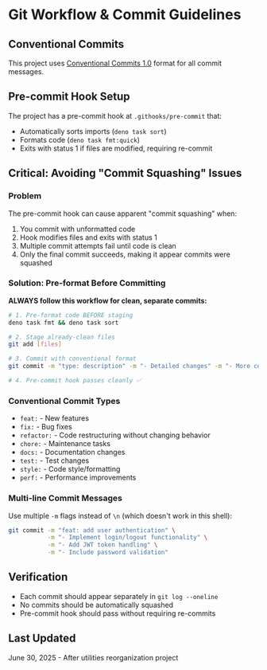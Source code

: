 # Git Workflow & Commit Guidelines

## Conventional Commits
This project uses [Conventional Commits 1.0](https://www.conventionalcommits.org/en/v1.0.0/) format for all commit messages.

## Pre-commit Hook Setup
The project has a pre-commit hook at `.githooks/pre-commit` that:
- Automatically sorts imports (`deno task sort`)
- Formats code (`deno task fmt:quick`)
- Exits with status 1 if files are modified, requiring re-commit

## Critical: Avoiding "Commit Squashing" Issues

### Problem
The pre-commit hook can cause apparent "commit squashing" when:
1. You commit with unformatted code
2. Hook modifies files and exits with status 1
3. Multiple commit attempts fail until code is clean
4. Only the final commit succeeds, making it appear commits were squashed

### Solution: Pre-format Before Committing

**ALWAYS follow this workflow for clean, separate commits:**

```bash
# 1. Pre-format code BEFORE staging
deno task fmt && deno task sort

# 2. Stage already-clean files
git add [files]

# 3. Commit with conventional format
git commit -m "type: description" -m "- Detailed changes" -m "- More context"

# 4. Pre-commit hook passes cleanly ✅
```

### Conventional Commit Types
- `feat:` - New features
- `fix:` - Bug fixes
- `refactor:` - Code restructuring without changing behavior
- `chore:` - Maintenance tasks
- `docs:` - Documentation changes
- `test:` - Test changes
- `style:` - Code style/formatting
- `perf:` - Performance improvements

### Multi-line Commit Messages
Use multiple `-m` flags instead of `\n` (which doesn't work in this shell):

```bash
git commit -m "feat: add user authentication" \
           -m "- Implement login/logout functionality" \
           -m "- Add JWT token handling" \
           -m "- Include password validation"
```

## Verification
- Each commit should appear separately in `git log --oneline`
- No commits should be automatically squashed
- Pre-commit hook should pass without requiring re-commits

## Last Updated
June 30, 2025 - After utilities reorganization project

